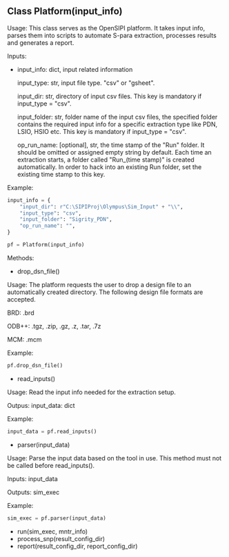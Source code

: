 <!--
SPDX-FileCopyrightText: 2024 Rivos Inc.

SPDX-License-Identifier: Apache-2.0
-->

## Class Platform(input_info)

Usage: This class serves as the OpenSIPI platform. It takes input info, parses them into scripts to automate S-para extraction, processes results and generates a report.

Inputs:
- input_info: dict, input related information

	input_type: str, input file type. "csv" or "gsheet".

	input_dir: str, directory of input csv files. This key is mandatory if input_type = "csv".

	input_folder: str, folder name of the input csv files, the specified folder contains the required input info for a specific extraction type like PDN, LSIO, HSIO etc. This key is mandatory if input_type = "csv".

	op_run_name: \[optional\], str, the time stamp of the "Run" folder. It should be omitted or assigned empty string by default. Each time an extraction starts, a folder called "Run_(time stamp)" is created automatically. In order to hack into an existing Run folder, set the existing time stamp to this key.

Example:

```python
input_info = {
    "input_dir": r"C:\SIPIProj\Olympus\Sim_Input" + "\\",
    "input_type": "csv",
    "input_folder": "Sigrity_PDN",
    "op_run_name": "",
}

pf = Platform(input_info)
```

Methods:
- drop_dsn_file()

Usage: The platform requests the user to drop a design file to an automatically created directory. The following design file formats are accepted.

BRD: .brd

ODB++: .tgz, .zip, .gz, .z, .tar, .7z

MCM: .mcm

Example:
```python
pf.drop_dsn_file()
```

- read_inputs()

Usage: Read the input info needed for the extraction setup.

Outpus:
input_data: dict

Example:
```python
input_data = pf.read_inputs()
```

- parser(input_data)

Usage: Parse the input data based on the tool in use. This method must not be called before read_inputs().

Inputs:
input_data

Outputs:
sim_exec

Example:
```python
sim_exec = pf.parser(input_data)
```

- run(sim_exec, mntr_info)
- process_snp(result_config_dir)
- report(result_config_dir, report_config_dir)
